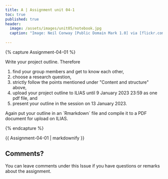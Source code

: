 ```yaml
---
title: A | Assignment unit 04-1
toc: true
published: true
header:
  image: /assets/images/unit05/notebook.jpg
  caption: "Image: Neil Conway [Public Domain Mark 1.0] via [flickr.com](https://www.flickr.com/photos/neilconway/5625707813/in/photostream/)"
 
---
```

   
   
   
   
{% capture Assignment-04-01 %}

Write your project outline. Therefore
1. find your group members and get to know each other,
2. choose a research question,
3. strictly follow the points mentioned under "Content and structure" above,
4. upload your project outline to ILIAS until 9 January 2023 23:59 as one pdf file, and 
5. present your outline in the session on 13 January 2023.

Again put your outline in an ´Rmarkdown´ file and compile it to a PDF document for upload on ILIAS.

{% endcapture %}
<div class="notice--success">
  {{ Assignment-04-01 | markdownify }}
</div>   


   
   
   
   
   
   
   
   
## Comments?
You can leave comments under this Issue if you have questions or remarks about the assignment. 



<script src="https://utteranc.es/client.js"
        repo="GeoMOER/geoAI"
        issue-term="GeoAI_2022_unit_05_assignment_5_1"
        theme="github-light"
        crossorigin="anonymous"
        async>
</script>

